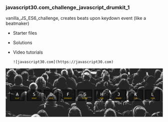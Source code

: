### javascript30.com_challenge_javascript_drumkit_1
vanilla_JS_ES6_challenge, creates beats upon keydown event (like a beatmaker)
* Starter files
* Solutions
* Video tutorials

      ![javascript30.com](https://javascript30.com)
      
![Project Snapshot](./Capture.PNG)
